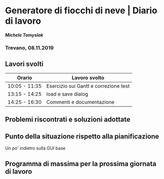 

# Generatore di fiocchi di neve | Diario di lavoro
##### Michele Tomyslak
### Trevano, 08.11.2019

## Lavori svolti


|Orario        |Lavoro svolto                 |
|--------------|------------------------------|
|10:05 - 11:35 |Esercizio sui Gantt e correzione test |
|13:15 - 14:25 | load e save dialog|
|14:25 - 16:30 |Commenti e documentazione |

                           

##  Problemi riscontrati e soluzioni adottate


##  Punto della situazione rispetto alla pianificazione
Un po' indietro sulla GUI base

## Programma di massima per la prossima giornata di lavoro
